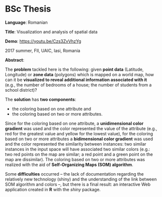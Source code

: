 # BSc Thesis

**Language**: Romanian

**Title**: Visualization and analysis of spatial data

**Demo**: https://youtu.be/Czs3ZvVhzYg

2017 summer, FII, UAIC, Iasi, Romania

**Abstract**:

The **problem** tackled here is the following: given **point data** (Latitude, Longitude) or **zone data** (polygons) which is mapped on a world map, how can it be **visualized to reveal additional information associated with it** (e.g., the number of bedrooms of a house; the
number of students from a school district)? 

The **solution** has **two components**: 
- the coloring based on one attribute and 
- the coloring based on two or more attributes. 

Since for the coloring based on one attribute, a **unidimensional color gradient** was used and the color represented the value of the attribute (e.g., red for the greatest value and yellow for the lowest value), for the coloring based on two or more attributes a **bidimensional color gradient** was used and the color represented the similarity between instances: two similar instances in the input space will have associated two similar colors (e.g.: two red points on the map are similar; a red point and a green point on the map are dissimilar). The coloring based on two or more attributes was realized with the aid of **Self‐Organizing Maps (SOM) algorithm**. 

Some **difficulties** occurred – the lack of documentation regarding the relatively new technology (shiny) and the understanding of the link between SOM algorithm and colors –, but there is a final result: an interactive Web application created in **R** with the *shiny* package.
